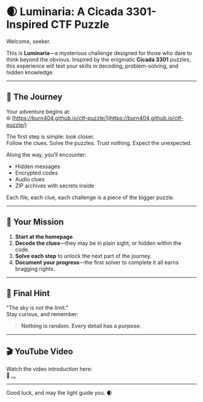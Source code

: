 # 🌒 Luminaria: A Cicada 3301-Inspired CTF Puzzle

Welcome, seeker.  

This is **Luminaria**—a mysterious challenge designed for those who dare to think beyond the obvious. Inspired by the enigmatic **Cicada 3301** puzzles, this experience will test your skills in decoding, problem-solving, and hidden knowledge.  

---

## 🧩 The Journey

Your adventure begins at:  
🌐 [https://burn404.github.io/ctf-puzzle/](https://burn404.github.io/ctf-puzzle/)  

The first step is simple: look closer.  
Follow the clues. Solve the puzzles. Trust nothing. Expect the unexpected.  

Along the way, you’ll encounter:  
- Hidden messages  
- Encrypted codes  
- Audio clues  
- ZIP archives with secrets inside  

Each file, each clue, each challenge is a piece of the bigger puzzle.  

---

## 🔑 Your Mission

1. **Start at the homepage**.  
2. **Decode the clues**—they may be in plain sight, or hidden within the code.  
3. **Solve each step** to unlock the next part of the journey.  
4. **Document your progress**—the first solver to complete it all earns bragging rights.  

---

## 🌌 Final Hint

"The sky is not the limit."  
Stay curious, and remember:  
> **Nothing is random. Every detail has a purpose.**  

---

## 🎬 YouTube Video  

Watch the video introduction here:  
🔗 [...](https://www.youtube.com/)  

---

Good luck, and may the light guide you. 🌒  
